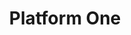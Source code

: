 ---
layout: p1
title: Platform One
permalink: /p1/
sections:
    hero:
        header: Sign up for Platform One and Mattermost
        video: https://vimeo.com/showcase/8144814/embed
    main:
        background-color: fff
        header: Ecosystem
        descriptor: Here at Tron, we partner with Platform One to host our CI/CD and DevSecOps pipelines, provide SSO and identity management, and blablabla
        image: /portfolio/puckboard/p1/images/ecosystem.png
        image-alt: Platform One Ecosystem
    splitColumns:
      - background-color: 454355
        header: Get Started with P1 and Mattermost
        video: https://vimeo.com/showcase/8144814/embed
        moduleHeader: Mattermost
        moduleSubHeader: Our communication platform.
        expandedDescription: MatterMost has become the gateway to bringing the Air Force into the 21st century. Communication is no longer an issue within your unit. MatterMost combines security and usability in order to get the job done. You can use your common access card or just a regular username/password/2way authenticator to access this tool. Keep your members informed, involved, and innovative with this application. Join us on our continuing journey of digital transformation.
        buttons:
          - text: Get Started
            link: https://chat.il4.dso.mil/signup_user_complete/?id=6et69u6g9prnd8i59b8yw9n7zw
          # - text: Account Creation
          #   link: 
          # - text: Other
          #   link: 
      - background-color: fff
        video: https://player.vimeo.com/video/514033742
        moduleHeader: Mattermost / Puckboard Integration
        moduleSubHeader: Streamline operations. Instantly communicate with your crew.
        expandedDescription: The Mattermost / Puckboard integration was built by Airmen coders and is slated to be released very shortly! Soon you will be able to create Mattermost channels with your crew with the touch of a button, allowing you to communicate directly with the SARM and aircrew. Coming soon. 
        # buttons:
        #   - text: Learn More
        #     link: 
    resources:
      - background-color: fff
        header: Onboarding Guides
        descriptor: Resources for creating a PlatformOne account and gaining access to Mattermost and other mission apps.
        cards:
          - image: /portfolio/puckboard/p1/images/mobile.svg
            imageLink: /portfolio/puckboard/p1/resources/P1_Onboarding_Guide_Mobile.pptx
            imageHeader: Onboarding Guide w/ Mobile
            imageDescriptor: For those who need access to Mattermost on a mobile device
            buttonText: Guide
          - image: /portfolio/puckboard/p1/images/paper.svg
            imageLink: /portfolio/puckboard/p1/resources/MM_Onboarding_Guide_NonMobile.pdf
            imageHeader: Onboarding Guide Non-Mobile
            imageDescriptor: For members who never anticipate using Mattermost on a mobile device (ie. AOC FMs)
            buttonText: Guide
          - image: /portfolio/puckboard/p1/images/plane.svg
            imageLink: /portfolio/puckboard/p1/resources/MM_CONEMP.docx
            imageHeader: AMC/AOC CONEMP
            imageDescriptor: The AMC & 618th AOC implementaion CONEMP of Mattermost use for C2
            buttonText: Guide
    end:
        header: Ready to get started?
        descriptor: Get started today or contact us
        buttons:
          - text: Get started with Puckboard
            url: puckboard
            isInternal: 'yes'
        background-color: fff
        

---
